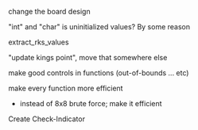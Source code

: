 
change the board design

"int" and "char" is uninitialized values? By some reason

extract_rks_values


"update kings point", move that somewhere else

make good controls in functions (out-of-bounds ... etc)


make every function more efficient
- instead of 8x8 brute force; make it efficient


Create Check-Indicator
